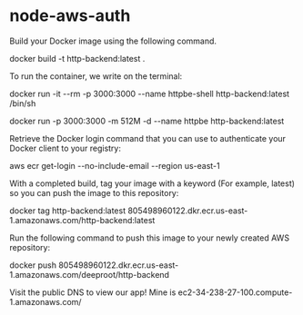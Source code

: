 # node-aws-auth

Build your Docker image using the following command.

docker build -t http-backend:latest .

To run the container, we write on the terminal:

docker run -it --rm -p 3000:3000 --name httpbe-shell http-backend:latest /bin/sh

docker run -p 3000:3000 -m 512M -d --name httpbe http-backend:latest

Retrieve the Docker login command that you can use to authenticate your Docker client to your registry:

aws ecr get-login --no-include-email --region us-east-1

With a completed build, tag your image with a keyword (For example, latest) so you can push the image to this repository:

docker tag http-backend:latest 805498960122.dkr.ecr.us-east-1.amazonaws.com/http-backend:latest

Run the following command to push this image to your newly created AWS repository:

docker push 805498960122.dkr.ecr.us-east-1.amazonaws.com/deeproot/http-backend

Visit the public DNS to view our app! Mine is ec2-34-238-27-100.compute-1.amazonaws.com/
